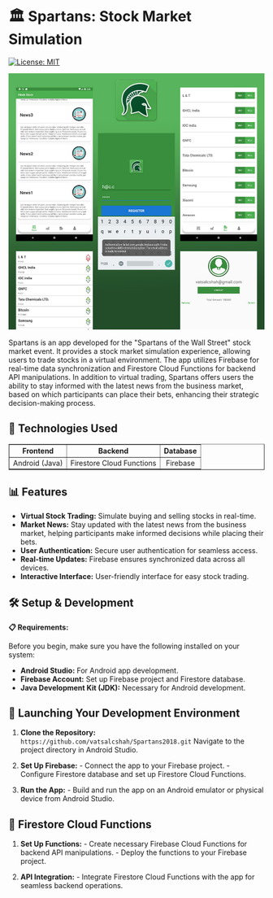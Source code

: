 # 🏛️ Spartans: Stock Market Simulation

[![License: MIT](https://img.shields.io/badge/License-MIT-blue.svg)](https://opensource.org/licenses/MIT)

![Spartans](https://github.com/vatsalcshah/vatsalcshah.github.io/blob/master/img/portfolio/spartanspage.jpg)

Spartans is an app developed for the "Spartans of the Wall Street" stock market event. It provides a stock market simulation experience, allowing users to trade stocks in a virtual environment. The app utilizes Firebase for real-time data synchronization and Firestore Cloud Functions for backend API manipulations. In addition to virtual trading, Spartans offers users the ability to stay informed with the latest news from the business market, based on which participants can place their bets, enhancing their strategic decision-making process.

## 📱 Technologies Used

<table border="1"> <tr> <th align="center">Frontend</th> <th align="center">Backend</th> <th align="center">Database</th> </tr> <tr> <td align="center">Android (Java)</td> <td align="center">Firestore Cloud Functions</td> <td align="center">Firebase</td> </tr> </table>

## 📊 Features

-   **Virtual Stock Trading:** Simulate buying and selling stocks in real-time.
-    **Market News:** Stay updated with the latest news from the business market, helping participants make informed decisions while placing their bets.
-   **User Authentication:** Secure user authentication for seamless access.
-   **Real-time Updates:** Firebase ensures synchronized data across all devices.
-   **Interactive Interface:** User-friendly interface for easy stock trading.

## 🛠️ Setup & Development

**📋 Requirements:**

Before you begin, make sure you have the following installed on your system:

-   **Android Studio:** For Android app development.
-   **Firebase Account:** Set up Firebase project and Firestore database.
-   **Java Development Kit (JDK):** Necessary for Android development.

## **🚀 Launching Your Development Environment**

1.  **Clone the Repository:** `https://github.com/vatsalcshah/Spartans2018.git` Navigate to the project directory in Android Studio.
    
2.  **Set Up Firebase:** - Connect the app to your Firebase project. - Configure Firestore database and set up Firestore Cloud Functions.
    
3.  **Run the App:** - Build and run the app on an Android emulator or physical device from Android Studio.
    

## 📂 Firestore Cloud Functions

1.  **Set Up Functions:** - Create necessary Firebase Cloud Functions for backend API manipulations. - Deploy the functions to your Firebase project.
    
2.  **API Integration:** - Integrate Firestore Cloud Functions with the app for seamless backend operations.
